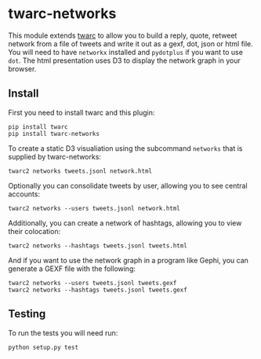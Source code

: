 # twarc-networks

This module extends [twarc](https://github.com/docnow/twarc) to allow you to build a reply, quote, retweet network from a file of tweets and write it out as a gexf, dot, json or  html file. You will need to have `networkx` installed and `pydotplus` if you want to use `dot`. The html presentation uses D3 to display the network graph in your browser.

## Install

First you need to install twarc and this plugin:
```
pip install twarc
pip install twarc-networks
```
To create a static D3 visualiation using the subcommand `networks` that is supplied by twarc-networks:
```
twarc2 networks tweets.jsonl network.html
```
Optionally you can consolidate tweets by user, allowing you to see central accounts:
```
twarc2 networks --users tweets.jsonl network.html
```
Additionally, you can create a network of hashtags, allowing you to view their colocation:
```
twarc2 networks --hashtags tweets.jsonl tweets.html
```
And if you want to use the network graph in a program like Gephi, you can generate a GEXF file with the following:
```
twarc2 networks --users tweets.jsonl tweets.gexf
twarc2 networks --hashtags tweets.jsonl tweets.gexf
```
## Testing

To run the tests you will need run:
```
python setup.py test
```
